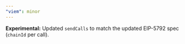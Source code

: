```yaml
---
"viem": minor
---
```


**Experimental:** Updated `sendCalls` to match the updated EIP-5792 spec (`chainId` per call).
